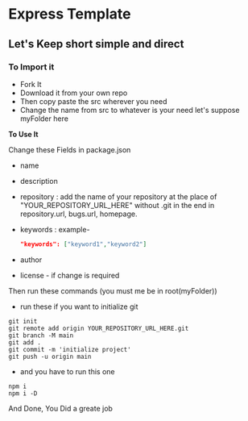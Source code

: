 # Express Template

## Let's Keep short simple and direct

### To Import it

- Fork It
- Download it from your own repo
- Then copy paste the src wherever you need
- Change the name from src to whatever is your need let's suppose myFolder here

**To Use It**

Change these Fields in package.json

- name
- description
- repository
  : add the name of your repository at the place of "YOUR_REPOSITORY_URL_HERE" without .git in the end in repository.url, bugs.url, homepage.

- keywords : example-
  ```JSON
  "keywords": ["keyword1","keyword2"]
  ```
- author
- license - if change is required

Then run these commands
(you must me be in root(myFolder))

- run these if you want to initialize git

```shell
git init
git remote add origin YOUR_REPOSITORY_URL_HERE.git
git branch -M main
git add .
git commit -m 'initialize project'
git push -u origin main
```
- and you have to run this one

```shell
npm i
npm i -D
```

And Done,
You Did a greate job
